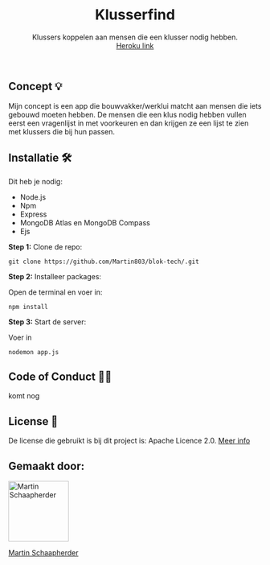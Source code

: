 <h1 align='center'>
 Klusserfind
</h1>
<p align="center">
  Klussers koppelen aan mensen die een klusser nodig hebben. <br>
  <a href="https://blok-tech-martin.herokuapp.com/"> Heroku link </a>
</p>

<br>

## Concept 💡
Mijn concept is een app die bouwvakker/werklui matcht aan mensen die iets gebouwd moeten hebben. De mensen die een klus nodig hebben vullen eerst een vragenlijst in met voorkeuren en dan krijgen ze een lijst te zien met klussers die bij hun passen.

## Installatie  🛠
Dit heb je nodig:

* Node.js
* Npm
* Express
* MongoDB Atlas en MongoDB Compass
* Ejs

**Step 1:** Clone de repo:

```
git clone https://github.com/Martin803/blok-tech/.git 
```

**Step 2:** Installeer packages:

Open de terminal en voer in:

```
npm install
```

**Step 3:** Start de server:

Voer in

```
nodemon app.js
``` 

## Code of Conduct 👮🏽
komt nog

## License 📄
De license die gebruikt is bij dit project is: Apache Licence 2.0. <a href="https://github.com/Martin803/blok-tech/blob/main/LICENSE"> Meer info </a> 

## Gemaakt door:

<img src="https://images.weserv.nl/?url=avatars.githubusercontent.com/u/82580596?v=4?v=4&h=300&w=300&fit=cover&mask=circle&maxage=7d" alt="Martin Schaapherder" height="120">

[Martin Schaapherder](https://github.com/Martin803) 

